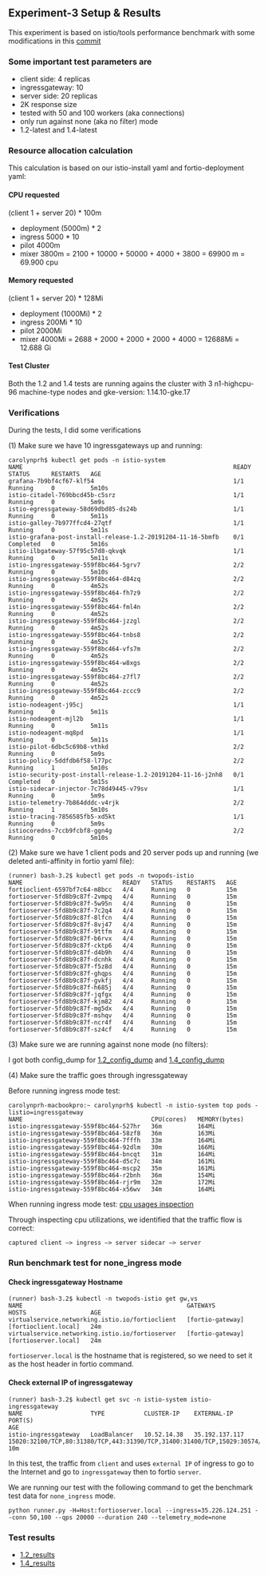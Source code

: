 ## Experiment-3 Setup & Results
This experiment is based on istio/tools performance benchmark with some modifications in this [commit](https://github.com/carolynhu/tools/commit/74a7738576e9740e8024831baa926767fab49f0b)

### Some important test parameters are

- client side: 4 replicas
- ingressgateway: 10
- server side: 20 replicas
- 2K response size
- tested with 50 and 100 workers (aka connections)
- only run against none (aka no filter) mode
- 1.2-latest and 1.4-latest

### Resource allocation calculation 

This calculation is based on our istio-install yaml and fortio-deployment yaml:

#### CPU requested

(client 1 + server 20) * 100m 
+ deployment (5000m) * 2
+ ingress 5000 * 10
+ pilot 4000m
+ mixer 3800m
= 2100 + 10000 + 50000 + 4000 + 3800 
= 69900 m = 69.900 cpu

#### Memory requested

(client 1 + server 20) * 128Mi 
+ deployment (1000Mi) * 2
+ ingress 200Mi * 10
+ pilot 2000Mi
+ mixer 4000Mi
= 2688 + 2000 + 2000 + 2000 + 4000 
= 12688Mi = 12.688 Gi

#### Test Cluster 

Both the 1.2 and 1.4 tests are running agains the cluster with 3 n1-highcpu-96	machine-type nodes and gke-version: 1.14.10-gke.17	


### Verifications

During the tests, I did some verifications

(1) Make sure we have 10 ingressgateways up and running:

```
carolynprh$ kubectl get pods -n istio-system
NAME                                                           READY   STATUS      RESTARTS   AGE
grafana-7b9bf4cf67-klf54                                       1/1     Running     0          5m10s
istio-citadel-769bbcd45b-c5srz                                 1/1     Running     0          5m9s
istio-egressgateway-58d69dbd85-ds24b                           1/1     Running     0          5m11s
istio-galley-7b977ffcd4-27qtf                                  1/1     Running     0          5m11s
istio-grafana-post-install-release-1.2-20191204-11-16-5bmfb    0/1     Completed   0          5m16s
istio-ilbgateway-57f95c57d8-qkvqk                              1/1     Running     0          5m11s
istio-ingressgateway-559f8bc464-5grv7                          2/2     Running     0          5m10s
istio-ingressgateway-559f8bc464-d84zq                          2/2     Running     0          4m52s
istio-ingressgateway-559f8bc464-fh7z9                          2/2     Running     0          4m52s
istio-ingressgateway-559f8bc464-fml4n                          2/2     Running     0          4m52s
istio-ingressgateway-559f8bc464-jzzgl                          2/2     Running     0          4m52s
istio-ingressgateway-559f8bc464-tnbs8                          2/2     Running     0          4m52s
istio-ingressgateway-559f8bc464-vfs7m                          2/2     Running     0          4m52s
istio-ingressgateway-559f8bc464-w8xgs                          2/2     Running     0          4m52s
istio-ingressgateway-559f8bc464-z7fl7                          2/2     Running     0          4m52s
istio-ingressgateway-559f8bc464-zccc9                          2/2     Running     0          4m52s
istio-nodeagent-j95cj                                          1/1     Running     0          5m11s
istio-nodeagent-mjl2b                                          1/1     Running     0          5m11s
istio-nodeagent-mq8pd                                          1/1     Running     0          5m11s
istio-pilot-6dbc5c69b8-vthkd                                   2/2     Running     0          5m9s
istio-policy-5ddfdb6f58-l77pc                                  2/2     Running     1          5m10s
istio-security-post-install-release-1.2-20191204-11-16-j2nh8   0/1     Completed   0          5m15s
istio-sidecar-injector-7c78d49445-v79sv                        1/1     Running     0          5m9s
istio-telemetry-7b864dddc-v4rjk                                2/2     Running     1          5m10s
istio-tracing-7856585fb5-xd5kt                                 1/1     Running     0          5m9s
istiocoredns-7ccb9fcbf8-ggn4g                                  2/2     Running     0          5m10s
```

(2) Make sure we have 1 client pods and 20 server pods up and running (we deleted anti-affinity in fortio yaml file):

```
(runner) bash-3.2$ kubectl get pods -n twopods-istio
NAME                            READY   STATUS    RESTARTS   AGE
fortioclient-6597bf7c64-m8bcc   4/4     Running   0          15m
fortioserver-5fd8b9c87f-2vmpq   4/4     Running   0          15m
fortioserver-5fd8b9c87f-5w95n   4/4     Running   0          15m
fortioserver-5fd8b9c87f-7c2q4   4/4     Running   0          15m
fortioserver-5fd8b9c87f-8lfcn   4/4     Running   0          15m
fortioserver-5fd8b9c87f-8vj47   4/4     Running   0          15m
fortioserver-5fd8b9c87f-9ttfm   4/4     Running   0          15m
fortioserver-5fd8b9c87f-b6rvx   4/4     Running   0          15m
fortioserver-5fd8b9c87f-cktp6   4/4     Running   0          15m
fortioserver-5fd8b9c87f-d4b9h   4/4     Running   0          15m
fortioserver-5fd8b9c87f-dcnhk   4/4     Running   0          15m
fortioserver-5fd8b9c87f-f5z8d   4/4     Running   0          15m
fortioserver-5fd8b9c87f-ghqps   4/4     Running   0          15m
fortioserver-5fd8b9c87f-gvkfj   4/4     Running   0          15m
fortioserver-5fd8b9c87f-h685j   4/4     Running   0          15m
fortioserver-5fd8b9c87f-jqfgx   4/4     Running   0          15m
fortioserver-5fd8b9c87f-kjm82   4/4     Running   0          15m
fortioserver-5fd8b9c87f-mg5dx   4/4     Running   0          15m
fortioserver-5fd8b9c87f-mshqv   4/4     Running   0          15m
fortioserver-5fd8b9c87f-ncr4f   4/4     Running   0          15m
fortioserver-5fd8b9c87f-sz4cf   4/4     Running   0          15m
```

(3) Make sure we are running against none mode (no filters):

I got both config_dump for [1.2_config_dump](https://github.com/carolynhu/service-mesh-cmp/blob/master/istio/customer_experiment_3/1.2_50_100/config_dump) and [1.4_config_dump](https://github.com/carolynhu/service-mesh-cmp/tree/master/istio/customer_experiment_3/1.4_50_100/config_dump)

(4) Make sure the traffic goes through ingressgateway 

Before running ingress mode test:

```
carolynprh-macbookpro:~ carolynprh$ kubectl -n istio-system top pods -listio=ingressgateway
NAME                                    CPU(cores)   MEMORY(bytes)
istio-ingressgateway-559f8bc464-527hr   36m          164Mi
istio-ingressgateway-559f8bc464-58zf8   36m          163Mi
istio-ingressgateway-559f8bc464-7fffh   33m          164Mi
istio-ingressgateway-559f8bc464-92dlm   30m          166Mi
istio-ingressgateway-559f8bc464-bncqt   31m          164Mi
istio-ingressgateway-559f8bc464-d5c7c   34m          161Mi
istio-ingressgateway-559f8bc464-mscp2   35m          161Mi
istio-ingressgateway-559f8bc464-r2bnh   36m          154Mi
istio-ingressgateway-559f8bc464-rjr9m   32m          172Mi
istio-ingressgateway-559f8bc464-x56wv   34m          164Mi
```

When running ingress mode test: [cpu usages inspection](https://github.com/carolynhu/service-mesh-cmp/tree/master/istio/customer_experiment_3/cpu_usage_ingress_mode)

Through inspecting cpu utilizations, we identified that the traffic flow is correct:

```
captured client —> ingress —> server sidecar —> server
```

### Run benchmark test for none_ingress mode

#### Check ingressgateway Hostname

```
(runner) bash-3.2$ kubectl -n twopods-istio get gw,vs
NAME                                              GATEWAYS           HOSTS                  AGE
virtualservice.networking.istio.io/fortioclient   [fortio-gateway]   [fortioclient.local]   24m
virtualservice.networking.istio.io/fortioserver   [fortio-gateway]   [fortioserver.local]   24m
```

`fortioserver.local` is the hostname that is registered, so we need to set it as the host header in fortio command.

#### Check external IP of ingressgateway

```
(runner) bash-3.2$ kubectl get svc -n istio-system istio-ingressgateway
NAME                   TYPE           CLUSTER-IP    EXTERNAL-IP      PORT(S)                                                                                                                                                                                                   AGE
istio-ingressgateway   LoadBalancer   10.52.14.38   35.192.137.117   15020:32100/TCP,80:31380/TCP,443:31390/TCP,31400:31400/TCP,15029:30574/TCP,15030:30179/TCP,15031:30939/TCP,15032:30398/TCP,15443:30215/TCP,15011:32337/TCP,15004:31431/TCP,8060:30633/TCP,853:30861/TCP   10m
```

In this test, the traffic from `client` and uses `external IP` of ingress to go to the Internet and go to `ingressgateway` then to fortio `server`.


We are running our test with the following command to get the benchmark test data for `none_ingress` mode.

```
python runner.py -H=Host:fortioserver.local --ingress=35.226.124.251 --conn 50,100 --qps 20000 --duration 240 --telemetry_mode=none  
```

### Test results

- [1.2_results](https://github.com/carolynhu/service-mesh-cmp/blob/master/istio/customer_experiment_3/1.2_50_100/istio-1.2-exp-3.csv) 
- [1.4_results](https://github.com/carolynhu/service-mesh-cmp/blob/master/istio/customer_experiment_3/1.4_50_100/istio-1.4-exp-3.csv)
